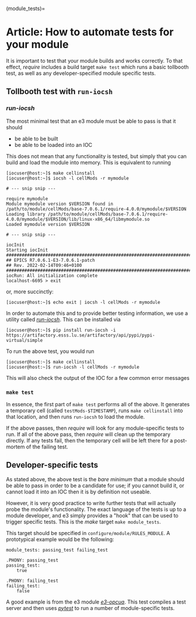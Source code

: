 (module_tests)=

# Article: How to automate tests for your module

It is important to test that your module builds and works correctly. To that
effect, *require* includes a build target `make test` which runs a basic tollbooth
test, as well as any developer-specified module specific tests.

## Tollbooth test with `run-iocsh`

### *run-iocsh*

The most minimal test that an e3 module must be able to pass is that it should

* be able to be built
* be able to be loaded into an IOC

This does not mean that any functionality is tested, but simply that you can build
and load the module into memory. This is equivalent to running

```console
[iocuser@host:~]$ make cellinstall
[iocuser@host:~]$ iocsh -l cellMods -r mymodule

# --- snip snip ---

require mymodule
Module mymodule version $VERSION found in /path/to/module/cellMods/base-7.0.6.1/require-4.0.0/mymodule/$VERSION
Loading library /path/to/module/cellMods/base-7.0.6.1/require-4.0.0/mymodule/$VERSION/lib/linux-x86_64/libmymodule.so
Loaded mymodule version $VERSION

# --- snip snip ---

iocInit
Starting iocInit
############################################################################
## EPICS R7.0.6.1-E3-7.0.6.1-patch
## Rev. 2022-02-14T09:46+0100
############################################################################
iocRun: All initialization complete
localhost-6695 > exit
```

or, more succinctly:

```console
[iocuser@host:~]$ echo exit | iocsh -l cellMods -r mymodule
```

In order to automate this and to provide better testing information, we use a utility
called [*run-iocsh*](https://gitlab.esss.lu.se/ics-infrastructure/run-iocsh). This
can be installed via

```console
[iocuser@host:~]$ pip install run-iocsh -i https://artifactory.esss.lu.se/artifactory/api/pypi/pypi-virtual/simple
```

To run the above test, you would run

```console
[iocuser@host:~]$ make cellinstall
[iocuser@host:~]$ run-iocsh -l cellMods -r mymodule
```

This will also check the output of the IOC for a few common error messages

### `make test`

In essence, the first part of `make test` performs all of the above. It generates
a temporary cell (called `testMods-$TIMESTAMP`), runs `make cellinstall` into that
location, and then runs `run-iocsh` to load the module.

If the above passes, then *require* will look for any module-specific tests to run.
If all of the above pass, then *require* will clean up the temporary directly. If
any tests fail, then the temporary cell will be left there for a post-mortem of the
failing test.

## Developer-specific tests

As stated above, the above test is the _bare minimum_ that a module should be able
to pass in order to be a candidate for use; if you cannot build it, or cannot load
it into an IOC then it is by definition not useable.

However, it is very good practice to write further tests that will actually probe
the module's functionality. The exact language of the tests is up to a module
developer, and e3 simply provides a "hook" that can be used to trigger specific
tests. This is the *make* target `make module_tests`.

This target should be specified in `configure/module/RULES_MODULE`. A prototypical
example would be the following:

```make
module_tests: passing_test failing_test

.PHONY: passing_test
passing_test:
    true

.PHONY: failing_test
failing_test:
    false
```

A good example is from the e3 module [*e3-opcua*](https://gitlab.esss.lu.se/e3/wrappers/communication/e3-opcua/-/blob/master/configure/module/RULES_MODULE#L24).
This test compiles a test server and then uses [*pytest*](https://docs.pytest.org/en/7.1.x/)
to run a number of module-specific tests.
